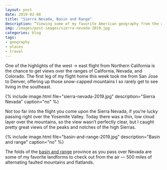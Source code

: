 ```yaml
---
layout: post
date: 2019-02-08
title: "Sierra Nevada, Basin and Range"
description: “Viewing some of my favorite American geography from the air.”
img: /images/post-images/sierra-nevada-2019.jpg
categories: blog
tags:
- geography
- places
- travel
---
```


One of the highlights of the west → east flight from Northern California is the chance to get views over the ranges of California, Nevada, and Colorado. The first leg of my flight home this week took me from San Jose to Denver, offering up those snow-capped mountains I so rarely get to see living in the southeast.

{% include image.html file="sierra-nevada-2019.jpg" description="Sierra Nevada" caption="no" %}

Not too far into the flight you come upon the Sierra Nevada, if you’re lucky passing right over the Yosemite Valley. Today there was a thin, low cloud layer over the mountains, so the view wasn’t perfectly clear, but I caught pretty great views of the peaks and notches of the high Sierras.

{% include image.html file="basin-and-range-2019.jpg" description="Basin and range" caption="no" %}

The folds of the [basin and range](https://en.wikipedia.org/wiki/Basin_and_Range_Province "Basin and range province") province as you pass over Nevada are some of my favorite landforms to check out from the air — 500 miles of alternating faulted mountains and flatlands.
